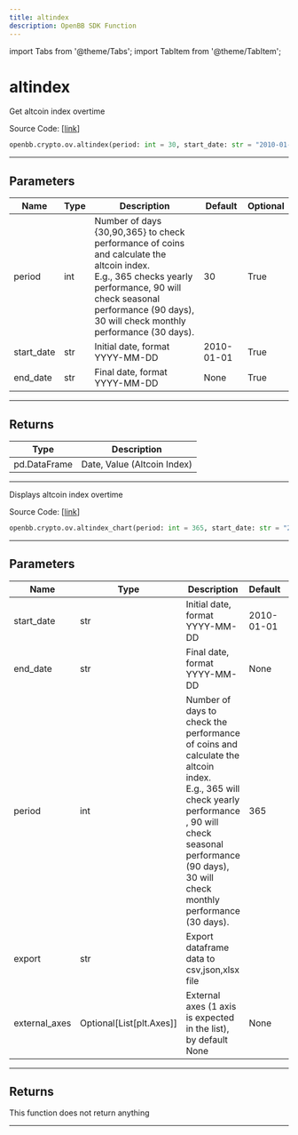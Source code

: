 ```yaml
---
title: altindex
description: OpenBB SDK Function
---
```


import Tabs from '@theme/Tabs';
import TabItem from '@theme/TabItem';

# altindex

<Tabs>
<TabItem value="model" label="Model" default>

Get altcoin index overtime

Source Code: [[link](https://github.com/OpenBB-finance/OpenBBTerminal/tree/main/openbb_terminal/cryptocurrency/overview/blockchaincenter_model.py#L19)]

```python
openbb.crypto.ov.altindex(period: int = 30, start_date: str = "2010-01-01", end_date: str = None)
```

---

## Parameters

| Name | Type | Description | Default | Optional |
| ---- | ---- | ----------- | ------- | -------- |
| period | int | Number of days {30,90,365} to check performance of coins and calculate the altcoin index.<br/>E.g., 365 checks yearly performance, 90 will check seasonal performance (90 days),<br/>30 will check monthly performance (30 days). | 30 | True |
| start_date | str | Initial date, format YYYY-MM-DD | 2010-01-01 | True |
| end_date | str | Final date, format YYYY-MM-DD | None | True |


---

## Returns

| Type | Description |
| ---- | ----------- |
| pd.DataFrame | Date, Value (Altcoin Index) |
---



</TabItem>
<TabItem value="view" label="Chart">

Displays altcoin index overtime

Source Code: [[link](https://github.com/OpenBB-finance/OpenBBTerminal/tree/main/openbb_terminal/cryptocurrency/overview/blockchaincenter_view.py#L27)]

```python
openbb.crypto.ov.altindex_chart(period: int = 365, start_date: str = "2010-01-01", end_date: str = None, export: str = "", external_axes: Optional[List[matplotlib.axes._axes.Axes]] = None)
```

---

## Parameters

| Name | Type | Description | Default | Optional |
| ---- | ---- | ----------- | ------- | -------- |
| start_date | str | Initial date, format YYYY-MM-DD | 2010-01-01 | True |
| end_date | str | Final date, format YYYY-MM-DD | None | True |
| period | int | Number of days to check the performance of coins and calculate the altcoin index.<br/>E.g., 365 will check yearly performance , 90 will check seasonal performance (90 days),<br/>30 will check monthly performance (30 days). | 365 | True |
| export | str | Export dataframe data to csv,json,xlsx file |  | True |
| external_axes | Optional[List[plt.Axes]] | External axes (1 axis is expected in the list), by default None | None | True |


---

## Returns

This function does not return anything

---



</TabItem>
</Tabs>
